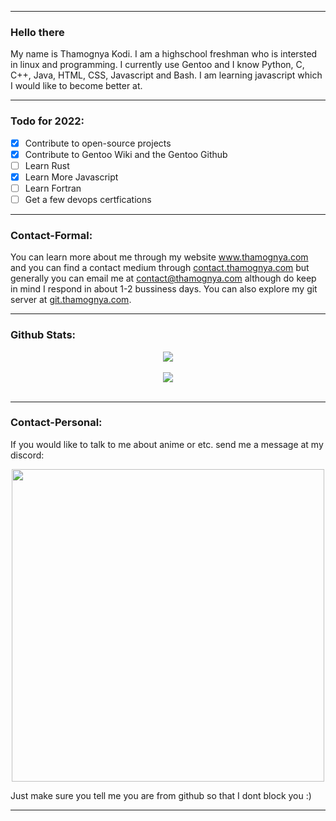 <hr>

### Hello there

My name is Thamognya Kodi. I am a highschool freshman who is intersted in linux and programming. I currently use Gentoo and I know Python, C, C++, Java, HTML, CSS, Javascript and Bash. I am learning javascript which I would like to become better at.

<hr>

### Todo for 2022:

- [x] Contribute to open-source projects
- [x] Contribute to Gentoo Wiki and the Gentoo Github
- [ ] Learn Rust
- [x] Learn More Javascript
- [ ] Learn Fortran
- [ ] Get a few devops certfications

<hr>

### Contact-Formal:

You can learn more about me through my website <a href="https://www.thamognya.com" target="_blank">www.thamognya.com</a> and you can find a contact medium through <a href="https://contact.thamognya.com" target="_blank">contact.thamognya.com</a> but generally you can email me at contact@thamognya.com although do keep in mind I respond in about 1-2 bussiness days. You can also explore my git server at <a href="https://git.thamognya.com" target="_blank">git.thamognya.com</a>.

<hr>

### Github Stats:

<div align='center'><img align="center" src="https://github-readme-stats.vercel.app/api?username=ThamognyaKodi&count_private=true"></div>
<br>
<div align='center'><img align="center" src="https://github-readme-stats.vercel.app/api/top-langs/?username=ThamognyaKodi&langs_count=10&exclude_repo=DWM-Retro-Theme"></div>
<br>
<hr>

### Contact-Personal:

If you would like to talk to me about anime or etc. send me a message at my discord:

<div align='center'><img src="https://raw.githubusercontent.com/ThamognyaKodi/ThamognyaKodi/main/discord.png" width="500" align="center"></div>

Just make sure you tell me you are from github so that I dont block you :)

<hr>
